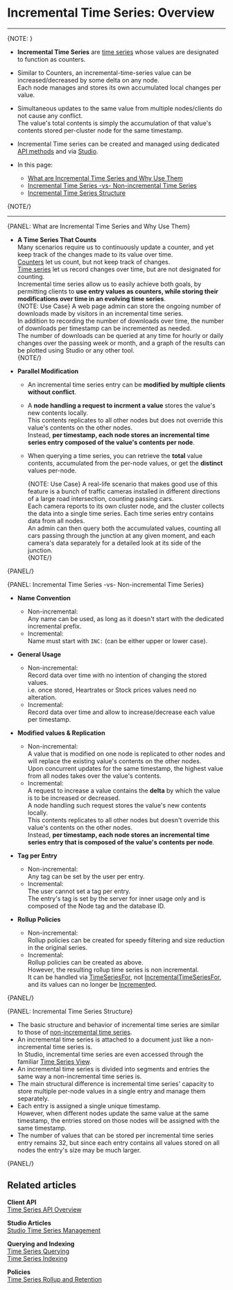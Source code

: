 ﻿# Incremental Time Series: Overview

---

{NOTE: }

* **Incremental Time Series** are [time series](../../../document-extensions/timeseries/overview) 
  whose values are designated to function as counters.  
  
* Similar to Counters, an incremental-time-series value can be increased/decreased by some 
  delta on any node.  
  Each node manages and stores its own accumulated local changes per value.  

* Simultaneous updates to the same value from multiple nodes/clients do not cause any conflict.  
  The value's total contents is simply the accumulation of that value's contents stored per-cluster node 
  for the same timestamp.  

* Incremental Time series can be created and managed using dedicated [API methods](../../../document-extensions/timeseries/incremental-time-series/client-api/session/overview) 
  and via [Studio](../../../studio/database/document-extensions/time-series#incremental-time-series).  

* In this page:  
  * [What are Incremental Time Series and Why Use Them](../../../document-extensions/timeseries/incremental-time-series/overview#what-are-incremental-time-series-and-why-use-them)  
  * [Incremental Time Series -vs- Non-incremental Time Series](../../../document-extensions/timeseries/incremental-time-series/overview#incremental-time-series--vs--non-incremental-time-series)  
  * [Incremental Time Series Structure](../../../document-extensions/timeseries/incremental-time-series/overview#incremental-time-series-structure)  

  

{NOTE/}

---

{PANEL: What are Incremental Time Series and Why Use Them}

* **A Time Series That Counts**  
  Many scenarios require us to continuously update a counter, and yet keep track of 
  the changes made to its value over time.  
  [Counters](../../../document-extensions/counters/overview) let us count, but not keep track of changes.  
  [Time series](../../../document-extensions/timeseries/overview) let us record changes over time, 
  but are not designated for counting.  
  Incremental time series allow us to easily achieve both goals, by permitting clients 
  to **use entry values as counters, while storing their modifications over time in an evolving time series**.  
   {NOTE: Use Case}
   A web page admin can store the ongoing number of downloads made by visitors in an 
   incremental time series.  
   In addition to recording the number of downloads over time, the number of downloads 
   per timestamp can be incremented as needed.  
   The number of downloads can be queried at any time for hourly or daily changes over 
   the passing week or month, and a graph of the results can be plotted using Studio or any other tool.  
   {NOTE/}

* **Parallel Modification**  
  * An incremental time series entry can be **modified by multiple clients without conflict**.  
  * A **node handling a request to incrment a value** stores the value's new contents locally.  
    This contents replicates to all other nodes but does not override this value's contents on 
    the other nodes.  
    Instead, **per timestamp, each node stores an incremental time series entry composed of 
    the value's contents per node**.  
  * When querying a time series, you can retrieve the **total** value contents, 
    accumulated from the per-node values, or get the **distinct** values per-node.  

     {NOTE: Use Case}
     A real-life scenario that makes good use of this feature is a bunch of traffic cameras 
     installed in different directions of a large road intersection, counting passing cars.  
     Each camera reports to its own cluster node, and the cluster collects the data into 
     a single time series. Each time series entry contains data from all nodes.  
     An admin can then query both the accumulated values, counting all cars passing through 
     the junction at any given moment, and each camera's data separately for a detailed look 
     at its side of the junction.  
     {NOTE/}


{PANEL/}

{PANEL:  Incremental Time Series -vs- Non-incremental Time Series}

* **Name Convention**  
   * Non-incremental:  
     Any name can be used, as long as it doesn't start with the dedicated incremental prefix.  
   * Incremental:  
     Name must start with `INC:` (can be either upper or lower case).  

* **General Usage**  
   * Non-incremental:  
     Record data over time with no intention of changing the stored values.  
     i.e. once stored, Heartrates or Stock prices values need no alteration.  
   * Incremental:  
     Record data over time and allow to increase/decrease each value per timestamp.  

* **Modified values & Replication**  
   * Non-incremental:  
     A value that is modified on one node is replicated to other nodes and will 
     replace the existing value's contents on the other nodes.  
     Upon concurrent updates for the same timestamp, the highest value from all 
     nodes takes over the value's contents.  
   * Incremental:  
     A request to increase a value contains the **delta** by which the value is to be 
     increased or decreased.  
     A node handling such request stores the value's new contents locally.  
     This contents replicates to all other nodes but doesn't override this value's 
     contents on the other nodes.  
     Instead, **per timestamp, each node stores an incremental time series entry 
     that is composed of the value's contents per node**.  

* **Tag per Entry**  
   * Non-incremental:  
     Any tag can be set by the user per entry.  
   * Incremental:  
     The user cannot set a tag per entry.  
     The entry's tag is set by the server for inner usage only and is composed of the 
     Node tag and the database ID.  

* **Rollup Policies**  
   * Non-incremental:  
     Rollup policies can be created for speedy filtering and size reduction in the original series.  
   * Incremental:  
     Rollup policies can be created as above.  
     However, the resulting rollup time series is non incremental.  
     It can be handled via [TimeSeriesFor](../../../document-extensions/timeseries/client-api/session/append#timeseriesfor.append), not 
     [IncrementalTimeSeriesFor](../../../document-extensions/timeseries/incremental-time-series/client-api/session/overview#methods), 
     and its values can no longer be [Increment](../../..document-extensions/timeseries/incremental-time-series/client-api/session/increment)ed.  

{PANEL/}

{PANEL: Incremental Time Series Structure}

* The basic structure and behavior of incremental time series are similar 
  to those of [non-incremental time series](../../../document-extensions/timeseries/overview#time-series-data).  
* An incremental time series is attached to a document just like a non-incremental 
  time series is.  
  In Studio, incremental time series are even accessed through the 
  familiar [Time Series View](../../..//studio/database/document-extensions/time-series#creating-a-new-incremental-time-series-by-creating-its-first-entry).  
* An incremental time series is divided into segments and entries the same way 
  a non-incremental time series is.  
* The main structural difference is incremental time series' capacity to store multiple 
  per-node values in a single entry and manage them separately.  
* Each entry is assigned a single unique timestamp.  
  However, when different nodes update the same value at the same timestamp, the entries 
  stored on those nodes will be assigned with the same timestamp.  
* The number of values that can be stored per incremental time series entry 
  remains 32, but since each entry contains all values stored on all nodes the 
  entry's size may be much larger.  

{PANEL/}

## Related articles

**Client API**  
[Time Series API Overview](../../../document-extensions/timeseries/client-api/overview)  

**Studio Articles**  
[Studio Time Series Management](../../../studio/database/document-extensions/time-series)  

**Querying and Indexing**  
[Time Series Querying](../../../document-extensions/timeseries/querying/overview-and-syntax)  
[Time Series Indexing](../../../document-extensions/timeseries/indexing)  

**Policies**  
[Time Series Rollup and Retention](../../../document-extensions/timeseries/rollup-and-retention)  

